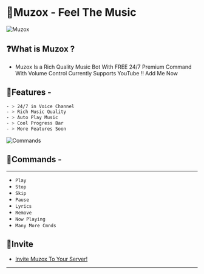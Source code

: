 
# 🎵Muzox - Feel The Music
![Muzox](https://media.discordapp.net/attachments/919868228501659678/938506651051388958/banner3.jpg?width=1440&height=525)

## ❓What is Muzox ?
- Muzox Is a Rich Quality Music Bot With FREE 24/7 Premium Command With Volume Control Currently Supports YouTube !! Add Me Now 

## 📄Features - 
```css
- > 24/7 in Voice Channel
- > Rich Music Quality
- > Auto Play Music
- > Cool Progress Bar
- > More Features Soon
```

![Commands](https://i.ibb.co/LPqfQTv/cmnds.png)
## 📄Commands - 

** **

- `Play`
- `Stop`
- `Skip`
- `Pause`
- `Lyrics`
- `Remove`
- `Now Playing`
- `Many More Cmnds`


## 🔗Invite 


- [ Invite Muzox To Your Server!](https://discord.com/api/oauth2/authorize?client_id=845153824742440991&permissions=139623526209&redirect_uri=https%3A%2F%2Fdiscord.gg%2F5x2BMD6PUR&response_type=code&scope=bot%20guilds.join%20applications.commands)




---
